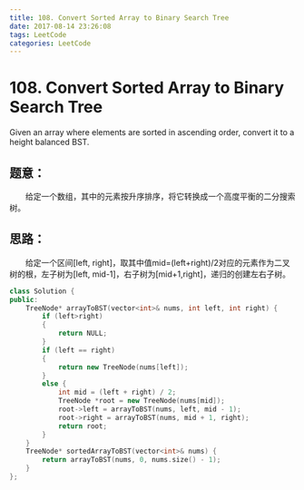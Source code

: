 ```yaml
---
title: 108. Convert Sorted Array to Binary Search Tree
date: 2017-08-14 23:26:08
tags: LeetCode
categories: LeetCode
---
```


# 108. Convert Sorted Array to Binary Search Tree

Given an array where elements are sorted in ascending order, convert it to a height balanced BST.

<!--more-->

## 题意：

　　给定一个数组，其中的元素按升序排序，将它转换成一个高度平衡的二分搜索树。

## 思路：

 　　给定一个区间[left, right]，取其中值mid=(left+right)/2对应的元素作为二叉树的根，左子树为[left, mid-1]，右子树为[mid+1,right]，递归的创建左右子树。

```c++
class Solution {
public:
	TreeNode* arrayToBST(vector<int>& nums, int left, int right) {
		if (left>right)
		{
			return NULL;
		}
		if (left == right)
		{
			return new TreeNode(nums[left]);
		}
		else {
			int mid = (left + right) / 2;
			TreeNode *root = new TreeNode(nums[mid]);
			root->left = arrayToBST(nums, left, mid - 1);
			root->right = arrayToBST(nums, mid + 1, right);
			return root;
		}
	}
	TreeNode* sortedArrayToBST(vector<int>& nums) {
		return arrayToBST(nums, 0, nums.size() - 1);
	}
};
```

